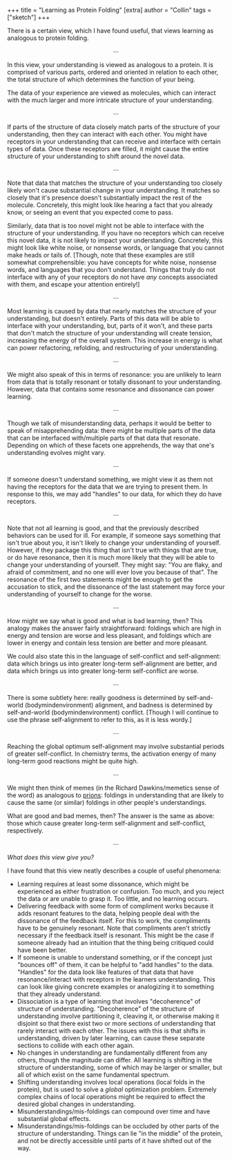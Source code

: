 +++
title = "Learning as Protein Folding"
[extra]
author = "Collin"
tags = ["sketch"]
+++

There is a certain view, which I have found useful, that views learning as analogous to protein folding.

<center>⋯</center>

In this view, your understanding is viewed as analogous to a protein. It is comprised of various parts, ordered and oriented in relation to each other, the total structure of which determines the function of your being.

The data of your experience are viewed as molecules, which can interact with the much larger and more intricate structure of your understanding.

<center>⋯</center>

If parts of the structure of data closely match parts of the structure of your understanding, then they can interact with each other. You might have receptors in your understanding that can receive and interface with certain types of data. Once these receptors are filled, it might cause the entire structure of your understanding to shift around the novel data.

<center>⋯</center>

Note that data that matches the structure of your understanding too closely likely won't cause substantial change in your understanding. It matches so closely that it's presence doesn't substantially impact the rest of the molecule. Concretely, this might look like hearing a fact that you already know, or seeing an event that you expected come to pass.

Similarly, data that is too novel might not be able to interface with the structure of your understanding. If you have no receptors which can receive this novel data, it is not likely to impact your understanding. Concretely, this might look like white noise, or nonsense words, or language that you cannot make heads or tails of. \[Though, note that these examples are still somewhat comprehensible: you have concepts for white noise, nonsense words, and languages that you don't understand. Things that truly do not interface with any of your receptors do not have *any* concepts associated with them, and escape your attention entirely!\]

<center>⋯</center>

Most learning is caused by data that nearly matches the structure of your understanding, but doesn't entirely. Parts of this data will be able to interface with your understanding, but, parts of it won't, and these parts that don't match the structure of your understanding will create tension, increasing the energy of the overall system. This increase in energy is what can power refactoring, refolding, and restructuring of your understanding.

<center>⋯</center>

We might also speak of this in terms of resonance: you are unlikely to learn from data that is totally resonant or totally dissonant to your understanding. However, data that contains some resonance and dissonance can power learning.

<center>⋯</center>

Though we talk of misunderstanding data, perhaps it would be better to speak of misapprehending data: there might be multiple parts of the data that can be interfaced with/multiple parts of that data that resonate. Depending on which of these facets one apprehends, the way that one's understanding evolves might vary.

<center>⋯</center>

If someone doesn't understand something, we might view it as them not having the receptors for the data that we are trying to present them. In response to this, we may add "handles" to our data, for which they do have receptors.

<center>⋯</center>

Note that not all learning is good, and that the previously described behaviors can be used for ill. For example, if someone says something that isn't true about you, it isn't likely to change your understanding of yourself. However, if they package this thing that isn't true with things that are true, or do have resonance, then it is much more likely that they will be able to change your understanding of yourself. They might say: "You are flaky, and afraid of commitment, and no one will ever love you because of that". The resonance of the first two statements might be enough to get the accusation to stick, and the dissonance of the last statement may force your understanding of yourself to change for the worse.

<center>⋯</center>

How might we say what is good and what is bad learning, then? This analogy makes the answer fairly straightforward: foldings which are high in energy and tension are worse and less pleasant, and foldings which are lower in energy and contain less tension are better and more pleasant.

We could also state this in the language of self-conflict and self-alignment: data which brings us into greater long-term self-alignment are better, and data which brings us into greater long-term self-conflict are worse.

<center>⋯</center>

There is some subtlety here: really goodness is determined by self-and-world (bodymindenvironment) alignment, and badness is determined by self-and-world (bodymindenvironment) conflict. \[Though I will continue to use the phrase self-alignment to refer to this, as it is less wordy.\]

<center>⋯</center>

Reaching the global optimum self-alignment may involve substantial periods of greater self-conflict. In chemistry terms, the activation energy of many long-term good reactions might be quite high.

<center>⋯</center>

We might then think of memes (in the Richard Dawkins/memetics sense of the word) as analogous to [prions](https://en.wikipedia.org/wiki/Prion): foldings in understanding that are likely to cause the same (or similar) foldings in other people's understandings.

What are good and bad memes, then? The answer is the same as above: those which cause greater long-term self-alignment and self-conflict, respectively.

<center>⋯</center>

*What does this view give you?*

I have found that this view neatly describes a couple of useful phenomena:
- Learning requires at least some dissonance, which might be experienced as either frustration or confusion. Too much, and you reject the data or are unable to grasp it. Too little, and no learning occurs.
- Delivering feedback with some form of compliment works because it adds resonant features to the data, helping people deal with the dissonance of the feedback itself. For this to work, the compliments have to be genuinely resonant. Note that compliments aren't strictly necessary if the feedback itself is resonant. This might be the case if someone already had an intuition that the thing being critiqued could have been better.
- If someone is unable to understand something, or if the concept just "bounces off" of them, it can be helpful to "add handles" to the data. "Handles" for the data look like features of that data that have resonance/interact with receptors in the learners understanding. This can look like giving concrete examples or analogizing it to something that they already understand.
- Dissociation is a type of learning that involves "decoherence" of structure of understanding. "Decoherence" of the structure of understanding involve partitioning it, cleaving it, or otherwise making it disjoint so that there exist two or more sections of understanding that rarely interact with each other. The issues with this is that shifts in understanding, driven by later learning, can cause these separate sections to collide with each other again.
- No changes in understanding are fundamentally different from any others, though the magnitude can differ. All learning is shifting in the structure of understanding, some of which may be larger or smaller, but all of which exist on the same fundamental spectrum.
- Shifting understanding involves local operations (local folds in the protein), but is used to solve a *global* optimization problem. Extremely complex chains of local operations might be required to effect the desired global changes in understanding.
- Misunderstandings/mis-foldings can compound over time and have substantial global effects.
- Misunderstandings/mis-foldings can be occluded by other parts of the structure of understanding. Things can lie "in the middle" of the protein, and not be directly accessible until parts of it have shifted out of the way.
